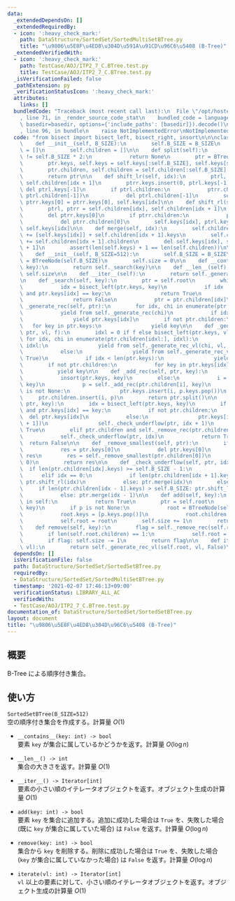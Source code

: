 ```yaml
---
data:
  _extendedDependsOn: []
  _extendedRequiredBy:
  - icon: ':heavy_check_mark:'
    path: DataStructure/SortedSet/SortedMultiSetBTree.py
    title: "\u9806\u5E8F\u4ED8\u304D\u591A\u91CD\u96C6\u5408 (B-Tree)"
  _extendedVerifiedWith:
  - icon: ':heavy_check_mark:'
    path: TestCase/AOJ/ITP2_7_C.BTree.test.py
    title: TestCase/AOJ/ITP2_7_C.BTree.test.py
  _isVerificationFailed: false
  _pathExtension: py
  _verificationStatusIcon: ':heavy_check_mark:'
  attributes:
    links: []
  bundledCode: "Traceback (most recent call last):\n  File \"/opt/hostedtoolcache/Python/3.10.6/x64/lib/python3.10/site-packages/onlinejudge_verify/documentation/build.py\"\
    , line 71, in _render_source_code_stat\n    bundled_code = language.bundle(stat.path,\
    \ basedir=basedir, options={'include_paths': [basedir]}).decode()\n  File \"/opt/hostedtoolcache/Python/3.10.6/x64/lib/python3.10/site-packages/onlinejudge_verify/languages/python.py\"\
    , line 96, in bundle\n    raise NotImplementedError\nNotImplementedError\n"
  code: "from bisect import bisect_left, bisect_right, insort\n\n\nclass BTreeNode:\n\
    \    def __init__(self, B_SIZE):\n        self.B_SIZE = B_SIZE\n        self.keys\
    \ = []\n        self.children = []\n\n    def split(self):\n        if len(self.keys)\
    \ != self.B_SIZE * 2:\n            return None\n        ptr = BTreeNode(self.B_SIZE)\n\
    \        ptr.keys, self.keys = self.keys[:self.B_SIZE], self.keys[self.B_SIZE:]\n\
    \        ptr.children, self.children = self.children[:self.B_SIZE], self.children[self.B_SIZE:]\n\
    \        return ptr\n\n    def shift_lr(self, idx):\n        ptrl, ptrr = self.children[idx],\
    \ self.children[idx + 1]\n        ptrr.keys.insert(0, ptrl.keys[-1])\n       \
    \ del ptrl.keys[-1]\n        if ptrl.children:\n            ptrr.children.insert(0,\
    \ ptrl.children[-1])\n            del ptrl.children[-1]\n        self.keys[idx],\
    \ ptrr.keys[0] = ptrr.keys[0], self.keys[idx]\n\n    def shift_rl(self, idx):\n\
    \        ptrl, ptrr = self.children[idx], self.children[idx + 1]\n        ptrl.keys.append(ptrr.keys[0])\n\
    \        del ptrr.keys[0]\n        if ptrr.children:\n            ptrl.children.append(ptrr.children[0])\n\
    \            del ptrr.children[0]\n        self.keys[idx], ptrl.keys[-1] = ptrl.keys[-1],\
    \ self.keys[idx]\n\n    def merge(self, idx):\n        self.children[idx].keys\
    \ += [self.keys[idx]] + self.children[idx + 1].keys\n        self.children[idx].children\
    \ += self.children[idx + 1].children\n        del self.keys[idx], self.children[idx\
    \ + 1]\n        assert(len(self.keys) + 1 == len(self.children))\n\n\nclass SortedSetBTree:\n\
    \    def __init__(self, B_SIZE=512):\n        self.B_SIZE = B_SIZE\n        self.root\
    \ = BTreeNode(self.B_SIZE)\n        self.size = 0\n\n    def __contains__(self,\
    \ key):\n        return self._search(key)\n\n    def __len__(self):\n        return\
    \ self.size\n\n    def __iter__(self):\n        return self._generate_rec(self.root)\n\
    \n    def _search(self, key):\n        ptr = self.root\n        while True:\n\
    \            idx = bisect_left(ptr.keys, key)\n            if idx != len(ptr.keys)\
    \ and ptr.keys[idx] == key:\n                return True\n            if not ptr.children:\n\
    \                return False\n            ptr = ptr.children[idx]\n\n    def\
    \ _generate_rec(self, ptr):\n        for idx, chi in enumerate(ptr.children):\n\
    \            yield from self._generate_rec(chi)\n            if idx < len(ptr.keys):\n\
    \                yield ptr.keys[idx]\n        if not ptr.children:\n         \
    \   for key in ptr.keys:\n                yield key\n\n    def _generate_rec_vl(self,\
    \ ptr, vl, f):\n        idxl = 0 if f else bisect_left(ptr.keys, vl)\n       \
    \ for idx, chi in enumerate(ptr.children[idxl:], idxl):\n            if idx ==\
    \ idxl:\n                yield from self._generate_rec_vl(chi, vl, f | False)\n\
    \            else:\n                yield from self._generate_rec_vl(chi, vl,\
    \ True)\n            if idx < len(ptr.keys):\n                yield ptr.keys[idx]\n\
    \        if not ptr.children:\n            for key in ptr.keys[idxl:]:\n     \
    \           yield key\n\n    def _add_rec(self, ptr, key):\n        if not ptr.children:\n\
    \            insort(ptr.keys, key)\n        else:\n            i = bisect_right(ptr.keys,\
    \ key)\n            p = self._add_rec(ptr.children[i], key)\n            if p\
    \ is not None:\n                ptr.keys.insert(i, p.keys.pop())\n           \
    \     ptr.children.insert(i, p)\n        return ptr.split()\n\n    def _remove_rec(self,\
    \ ptr, key):\n        idx = bisect_left(ptr.keys, key)\n        if idx != len(ptr.keys)\
    \ and ptr.keys[idx] == key:\n            if not ptr.children:\n              \
    \  del ptr.keys[idx]\n            else:\n                ptr.keys[idx] = self._remove_smallest(ptr.children[idx\
    \ + 1])\n                self._check_underflow(ptr, idx + 1)\n            return\
    \ True\n        elif ptr.children and self._remove_rec(ptr.children[idx], key):\n\
    \            self._check_underflow(ptr, idx)\n            return True\n      \
    \  return False\n\n    def _remove_smallest(self, ptr):\n        if not ptr.children:\n\
    \            res = ptr.keys[0]\n            del ptr.keys[0]\n            return\
    \ res\n        res = self._remove_smallest(ptr.children[0])\n        self._check_underflow(ptr,\
    \ 0)\n        return res\n\n    def _check_underflow(self, ptr, idx):\n      \
    \  if len(ptr.children[idx].keys) >= self.B_SIZE - 1:\n            return\n  \
    \      elif idx == 0:\n            if len(ptr.children[idx + 1].keys) > self.B_SIZE:\
    \ ptr.shift_rl(idx)\n            else: ptr.merge(idx)\n        else:\n       \
    \     if len(ptr.children[idx - 1].keys) > self.B_SIZE: ptr.shift_lr(idx - 1)\n\
    \            else: ptr.merge(idx - 1)\n\n    def add(self, key):\n        if key\
    \ in self:\n            return True\n        ptr = self.root\n        p = self._add_rec(ptr,\
    \ key)\n        if p is not None:\n            root = BTreeNode(self.B_SIZE)\n\
    \            root.keys = [p.keys.pop()]\n            root.children = [p, self.root]\n\
    \            self.root = root\n        self.size += 1\n        return True\n\n\
    \    def remove(self, key):\n        flag = self._remove_rec(self.root, key)\n\
    \        if len(self.root.children) == 1:\n            self.root = self.root.children[0]\n\
    \        if flag: self.size -= 1\n        return flag\n\n    def iterate(self,\
    \ vl):\n        return self._generate_rec_vl(self.root, vl, False)\n"
  dependsOn: []
  isVerificationFile: false
  path: DataStructure/SortedSet/SortedSetBTree.py
  requiredBy:
  - DataStructure/SortedSet/SortedMultiSetBTree.py
  timestamp: '2021-02-07 17:46:13+09:00'
  verificationStatus: LIBRARY_ALL_AC
  verifiedWith:
  - TestCase/AOJ/ITP2_7_C.BTree.test.py
documentation_of: DataStructure/SortedSet/SortedSetBTree.py
layout: document
title: "\u9806\u5E8F\u4ED8\u304D\u96C6\u5408 (B-Tree)"
---
```


## 概要
B-Tree による順序付き集合。

## 使い方
`SortedSetBTree(B_SIZE=512)`  
空の順序付き集合を作成する。計算量 $O(1)$

- `__contains__(key: int) -> bool`  
要素 `key` が集合に属しているかどうかを返す。計算量 $O(\log n)$

- `__len__() -> int`  
集合の大きさを返す。計算量 $O(1)$

- `__iter__() -> Iterator[int]`  
要素の小さい順のイテレータオブジェクトを返す。オブジェクト生成の計算量 $O(1)$

- `add(key: int) -> bool`  
要素 `key` を集合に追加する。追加に成功した場合は `True` を、失敗した場合 (既に `key` が集合に属していた場合) は `False` を返す。計算量 $O(\log n)$

- `remove(key: int) -> bool`  
集合から `key` を削除する。削除に成功した場合は `True` を、失敗した場合 (`key` が集合に属していなかった場合) は `False` を返す。計算量 $O(\log n)$

- `iterate(vl: int) -> Iterator[int]`  
`vl` 以上の要素に対して、小さい順のイテレータオブジェクトを返す。オブジェクト生成の計算量 $O(1)$
